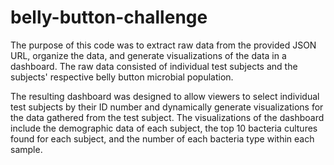 # belly-button-challenge

The purpose of this code was to extract raw data from the provided JSON URL, organize the data, and generate 
visualizations of the data in a dashboard.  The raw data consisted of individual test subjects and the subjects' 
respective belly button microbial population.

The resulting dashboard was designed to allow viewers to select individual test subjects by their ID number
and dynamically generate visualizations for the data gathered from the test subject.  The visualizations of
the dashboard include the demographic data of each subject, the top 10 bacteria cultures found for each subject,
and the number of each bacteria type within each sample.
